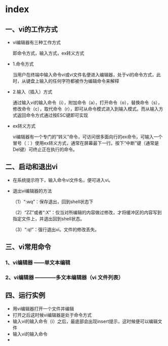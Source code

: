 # index

## 一、vi的工作方式

* vi编辑器有三种工作方式

  即命令方式，输入方式，ex转义方式

* 1.命令方式

  当用户在终端中输入命令vi或vi文件名便进入编辑器，处于vi的命令方式，此时，从键盘上输入的任何字符都被作为编辑命令来解释

* 2.输入（插入）方式

  通过输入vi的输入命令（i），附加命令（a），打开命令（o），替换命令（s），修改命令（c），取代命令（r），即可从命令模式进入到输入模式。而从输入方式返回命令方式通过按ESC键即可实现

* ex转义方式

  vi编辑器有一个专门的“转义”命令，可访问很多面向行的ex命令，可输入一个冒号（：）使用ex转义方式，通常在屏幕最下一行。按下“中断”键（通常是Del键）可终止正在执行的命令。

## 二、启动和退出vi

* 在系统提示符下，输入命令vi文件名，便可进入vi。
* 退出vi编辑器的方法

  （1）“:wq”：保存退出，回到shell状态下

  （2）“ZZ”或者“:X”：仅当对所编辑的内容做过修改，才将缓冲区的内容写到指定文件上，并退出回到shell状态。

  （3）“:q!”：强行退出vi。文件的修改丢失。

## 三、vi常用命令

### 1、vi编辑器 ——单文本编辑

### 2、vi编辑器 ————多文本编辑器（vi 文件列表）

## 四、运行实例

* 用vi编辑器打开一个文件并编辑
* 打开之后这时候vi编辑器是处于命令方式
* 输入vi的输入命令（i）之后，最底部会出现insert提示，这时候便可以编辑文件
* 输入vi的输入命令
* 
